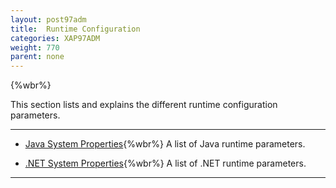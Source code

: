 ```yaml
---
layout: post97adm
title:  Runtime Configuration
categories: XAP97ADM
weight: 770
parent: none
---
```




{%wbr%}

This section lists and explains the different runtime configuration parameters.


<hr/>

- [Java System Properties](./system-properties-java.html){%wbr%}
A list of Java runtime parameters.


- [.NET System Properties](./system-properties-net.html){%wbr%}
A list of .NET runtime parameters.

<hr/>

